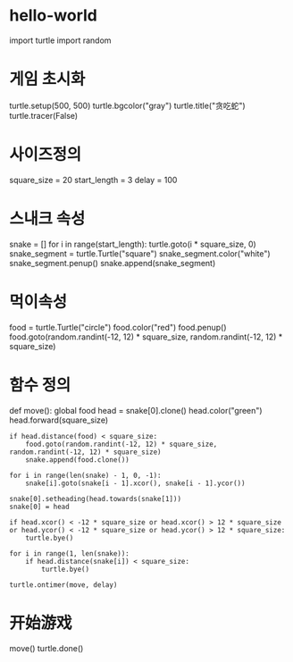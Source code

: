 # hello-world

import turtle
import random

# 게임 초시화
turtle.setup(500, 500)
turtle.bgcolor("gray")
turtle.title("贪吃蛇")
turtle.tracer(False)

# 사이즈정의
square_size = 20
start_length = 3
delay = 100

# 스내크 속성
snake = []
for i in range(start_length):
    turtle.goto(i * square_size, 0)
    snake_segment = turtle.Turtle("square")
    snake_segment.color("white")
    snake_segment.penup()
    snake.append(snake_segment)

# 먹이속성
food = turtle.Turtle("circle")
food.color("red")
food.penup()
food.goto(random.randint(-12, 12) * square_size, random.randint(-12, 12) * square_size)

# 함수 정의
def move():
    global food
    head = snake[0].clone()
    head.color("green")
    head.forward(square_size)

    if head.distance(food) < square_size:
        food.goto(random.randint(-12, 12) * square_size, random.randint(-12, 12) * square_size)
        snake.append(food.clone())

    for i in range(len(snake) - 1, 0, -1):
        snake[i].goto(snake[i - 1].xcor(), snake[i - 1].ycor())

    snake[0].setheading(head.towards(snake[1]))
    snake[0] = head

    if head.xcor() < -12 * square_size or head.xcor() > 12 * square_size or head.ycor() < -12 * square_size or head.ycor() > 12 * square_size:
        turtle.bye()

    for i in range(1, len(snake)):
        if head.distance(snake[i]) < square_size:
            turtle.bye()

    turtle.ontimer(move, delay)

# 开始游戏
move()
turtle.done()
